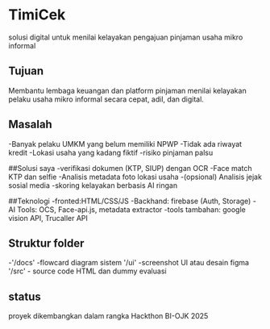 # TimiCek
solusi digital untuk menilai kelayakan pengajuan pinjaman usaha mikro informal

## Tujuan
Membantu lembaga keuangan dan platform pinjaman menilai kelayakan pelaku usaha mikro informal secara cepat, adil, dan digital.

## Masalah
-Banyak pelaku UMKM yang belum memiliki NPWP
-Tidak ada riwayat kredit
-Lokasi usaha yang kadang fiktif
-risiko pinjaman palsu

##Solusi saya
-verifikasi dokumen (KTP, SIUP) dengan OCR
-Face match KTP dan selfie
-Analisis metadata foto lokasi usaha
-(opsional) Analisis jejak sosial media
-skoring kelayakan berbasis AI ringan

##Teknologi
-fronted:HTML/CSS/JS
-Backhand: firebase (Auth, Storage)
-AI Tools: OCS, Face-api.js, metadata extractor
-tools tambahan: google vision API, Trucaller API

## Struktur folder
-'/docs' -flowcard diagram sistem
'/ui' -screenshot UI atau desain figma
'/src' - source code HTML dan dummy evaluasi

## status
proyek dikembangkan dalam rangka Hackthon BI-OJK 2025
